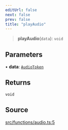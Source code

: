 ```yaml
---
editUrl: false
next: false
prev: false
title: "playAudio"
---
```


> **playAudio**(`data`): `void`

## Parameters

• **data**: [`AudioToken`](/api/classes/audiotoken/)

## Returns

`void`

## Source

[src/functions/audio.ts:5](https://github.com/relishinc/dill-pixel/blob/543438455c9a47928084300159416186c2aa1095/src/functions/audio.ts#L5)
